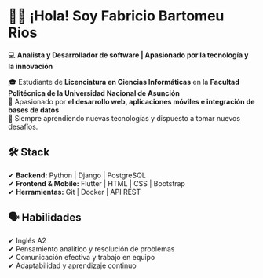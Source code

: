 # 👋🏻 ¡Hola! Soy Fabricio Bartomeu Rios  

💻 **Analista y Desarrollador de software | Apasionado por la tecnología y la innovación**  

🎓 Estudiante de **Licenciatura en Ciencias Informáticas** en la **Facultad Politécnica de la Universidad Nacional de Asunción**  
🚀 Apasionado por **el desarrollo web, aplicaciones móviles e integración de bases de datos**  
🌱 Siempre aprendiendo nuevas tecnologías y dispuesto a tomar nuevos desafíos.  

## 🛠️ Stack  
✔ **Backend:** Python | Django | PostgreSQL  
✔ **Frontend & Mobile:** Flutter | HTML | CSS | Bootstrap  
✔ **Herramientas:** Git | Docker | API REST  

## 🗣️ Habilidades  
✔ Inglés A2  
✔ Pensamiento analítico y resolución de problemas  
✔ Comunicación efectiva y trabajo en equipo  
✔ Adaptabilidad y aprendizaje continuo   



<!--
**fabribarttt/fabribarttt** is a ✨ _special_ ✨ repository because its `README.md` (this file) appears on your GitHub profile.

Here are some ideas to get you started:

- 🔭 I’m currently working on ...
- 🌱 I’m currently learning ...
- 👯 I’m looking to collaborate on ...
- 🤔 I’m looking for help with ...
- 💬 Ask me about ...
- 📫 How to reach me: ...
- 😄 Pronouns: ...
- ⚡ Fun fact: ...
-->
